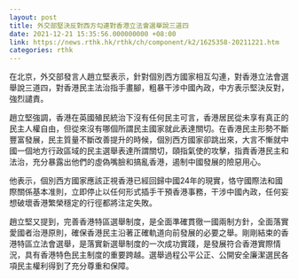 ```yaml
---
layout: post
title: 外交部堅決反對西方勾連對香港立法會選舉說三道四
date: 2021-12-21 15:35:56.000000000 +08:00
link: https://news.rthk.hk/rthk/ch/component/k2/1625358-20211221.htm
categories: rthk
---
```


在北京，外交部發言人趙立堅表示，針對個別西方國家相互勾連，對香港立法會選舉說三道四，對香港民主法治指手畫腳，粗暴干涉中國內政，中方表示堅決反對，強烈譴責。

趙立堅強調，香港在英國殖民統治下沒有任何民主可言，香港居民從未享有真正的民主人權自由，但從來沒有哪個所謂民主國家就此表達關切。在香港民主形勢不斷豐富發展，民主質量不斷改善提升的時候，個別西方國家卻跳出來，大言不慚就中國一個地方行政區域的民主選舉表達所謂關切，頤指氣使的攻擊，指責香港民主和法治，充分暴露出他們的虛偽嘴臉和搞亂香港，遏制中國發展的險惡用心。

他表示，個別西方國家應該正視香港已經回歸中國24年的現實，恪守國際法和國際關係基本准則，立即停止以任何形式插手干預香港事務，干涉中國內政，任何妄想破壞香港繁榮穩定的行徑都將注定失敗。

趙立堅又提到，完善香港特區選舉制度，是全面準確貫徹一國兩制方針，全面落實愛國者治港原則，確保香港民主沿著正確軌道向前發展的必要之舉。剛剛結束的香港特區立法會選舉，是落實新選舉制度的一次成功實踐，是發展符合香港實際情況，具有香港特色民主制度的重要跨越。選舉過程公平公正、公開安全廉潔選民各項民主權利得到了充分尊重和保障。
